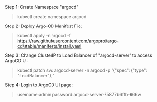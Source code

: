 Step 1: Create Namespace "argocd"
> kubectl create namespace argocd

Step 2: Deploy Argo-CD Manifest File:
> kubectl apply -n argocd -f https://raw.githubusercontent.com/argoproj/argo-cd/stable/manifests/install.yaml

Step 3: Change ClusterIP to Load Balancer of "argocd-server" to access ArgoCD UI:
> kubectl patch svc argocd-server -n argocd -p '{"spec": {"type": "LoadBalancer"}}'

Step 4: Login to ArgoCD UI page:
> username:admin password:argocd-server-75877b6ffb-666w

